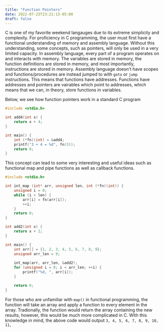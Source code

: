 ```yaml
---
title: "Function Pointers"
date: 2022-07-23T23:21:13-05:00
draft: false
---
```


C is one of my favorite weekend langauges due to its extreme simplicity and complexity. For proficiency in C programming, the user must first have a functional understanding of memory and assembly language. Without this understanding, some concepts, such as pointers, will only be used in a very limited capacity.
In assembly language, every part of a program operates on and interacts with memory. The variables are stored in memory, the function definitions are stored in memory, and most importantly, instructions are stored in memory. Assembly language doesn't have scopes and functions/procedures are instead jumped to with `goto` or `jump` instructions. This means that functions have addresses.
Functions have addresses and pointers are vairables which point to addresses, which means that we can, in theory, store functions in variables.

Below, we see how function pointers work in a standard C program
```c
#include <stdio.h>

int add4(int x) {
    return x + 4;
}

int main() {
    int (*fn)(int) = &add4;
    printf("3 + 4 = %d", fn(3));
    return 0;
}
```
This concept can lead to some very interesting and useful ideas such as functional map and pipe functions as well as callback functions. 

```c
#include <stdio.h>

int int_map (int* arr, unsigned len, int (*fn)(int)) {
    unsigned i = 0;
    while (i < len) {
        arr[i] = fn(arr[i]);
        ++i;
    }
    return 0;
}

int add2(int x) {
    return x + 2;
}

int main() {
    int arr[] = {1, 2, 3, 4, 5, 6, 7, 8, 9};
    unsigned arr_len = 9;
    
    int_map(arr, arr_len, &add2);
    for (unsigned i = 0; i < arr_len; ++i) {
        printf("%d, ", arr[i]);
    }

    return 0;
}
```
For those who are unfamiliar with `map()` in functional programming, the function will take an array and apply a function to every element in the array. Tradionally, the function would return the array containing the new results, however, this would be much more complicated in C. With this knowledge in mind, the above code would output `3, 4, 5, 6, 7, 8, 9, 10, 11,`
